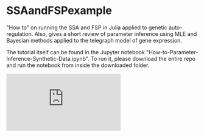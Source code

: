 # SSAandFSPexample
"How to" on running the SSA and FSP in Julia applied to genetic auto-regulation. Also, gives a short review of parameter inference using MLE and Bayesian methods applied to the telegraph model of gene expression.

The tutorial itself can be found in the Jupyter notebook "How-to-Parameter-Inference-Synthetic-Data.ipynb". To run it, please download the entire repo and run the notebook from inside the downloaded folder.

![alt text](https://github.com/jamesholehouse/SSAandFSPexample/blob/main/summary.pdf?raw=true)
